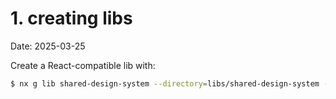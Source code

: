 # 1. creating libs

Date: 2025-03-25

Create a React-compatible lib with:

```bash
$ nx g lib shared-design-system --directory=libs/shared-design-system --importPath=@err/shared-design-system
```
